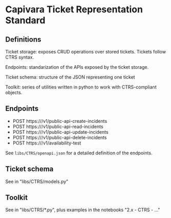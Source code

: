 # Capivara Ticket Representation Standard

## Definitions
Ticket storage: exposes CRUD operations over stored tickets. Tickets follow CTRS syntax.

Endpoints: standarization of the APIs exposed by the ticket storage.

Ticket schema: structure of the JSON representing one ticket

Toolkit: series of utilities written in python to work with CTRS-compliant objects.

## Endpoints
* POST https://<domain>/v1/public-api-create-incidents
* POST https://<domain>/v1/public-api-read-incidents
* POST https://<domain>/v1/public-api-update-incidents
* POST https://<domain>/v1/public-api-delete-incidents
* POST https://<domain>/v1/availability-test

See `libs/CTRS/openapi.json` for a detailed definition of the endpoints.

## Ticket schema

See in "libs/CTRS/models.py"

## Toolkit

See in "libs/CTRS/*.py", plus examples in the notebooks "2.x - CTRS - ..."